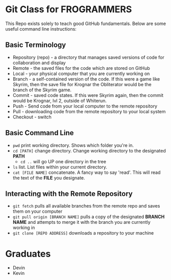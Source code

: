 Git Class for FROGRAMMERS
========================

This Repo exists solely to teach good GitHub fundamentals. Below are some useful command line instructions:

## Basic Terminology

* Repository (repo) - a directory that manages saved versions of code for collaboration and display
* Remote - the saved files for the code which are stored on GitHub
* Local - your physical computer that you are currently working on
* Branch - a self-contained version of the code. If this were a game like Skyrim, then the save file for Krognar the Obliterator would be the branch of the Skyrim game.
* Commit - saved code states. If this were Skyrim again, then the commit would be Krognar, lvl 2, outside of Whiterun.
* Push - Send code from your local computer to the remote repository
* Pull - downloading code from the remote repository to your local system
* Checkout - switch

## Basic Command Line
* `pwd` print working directory. Shows which folder you're in.
* `cd [PATH]` change directory. Change working directory to the designated **PATH**
    * `cd ..` will go UP one directory in the tree
* `ls` list. List files within your current directory.
* `cat [FILE NAME]` concatenate. A fancy way to say 'read'. This will read the text of the **FILE** you designate.

## Interacting with the Remote Repository
* `git fetch` pulls all available branches from the remote repo and saves them on your computer
* `git pull origin [BRANCH NAME]` pulls a copy of the designated **BRANCH NAME** and attempts to merge it with the branch you are currently working in
* `git clone [REPO ADDRESS]` downloads a repository to your machine

Graduates
==========
* Devin
* Kevin
